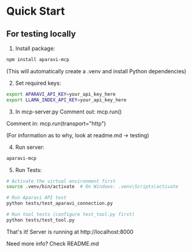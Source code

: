 # Quick Start

## For testing locally 

1. Install package:
```bash
npm install aparavi-mcp
```
(This will automatically create a .venv and install Python dependencies)

2. Set required keys:
```bash
export APARAVI_API_KEY=your_api_key_here
export LLAMA_INDEX_API_KEY=your_api_key_here
```

3. In mcp-server.py
Comment out:
    mcp.run()

Comment in:
    mcp.run(transport="http")

(For information as to why, look at readme.md -> testing)

4. Run server:
```bash
aparavi-mcp
```

5. Run Tests:
```bash
# Activate the virtual environment first
source .venv/bin/activate  # On Windows: .venv\Scripts\activate

# Run Aparavi API test
python tests/test_aparavi_connection.py

# Run tool tests (configure test_tool.py first)
python tests/test_tool.py
```

That's it! Server is running at http://localhost:8000

Need more info? Check README.md
